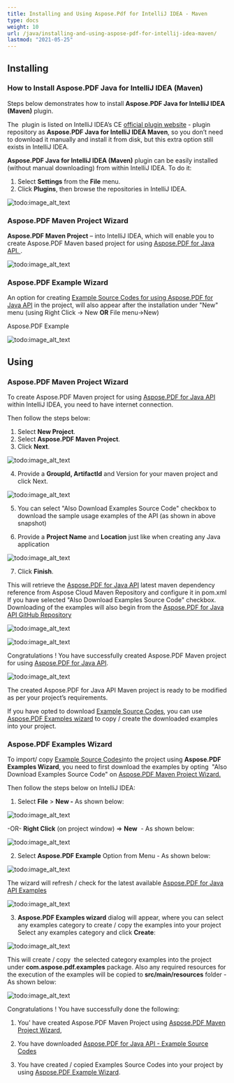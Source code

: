 ```yaml
---
title: Installing and Using Aspose.Pdf for IntelliJ IDEA - Maven
type: docs
weight: 10
url: /java/installing-and-using-aspose-pdf-for-intellij-idea-maven/
lastmod: "2021-05-25"
---
```


## Installing

### How to Install Aspose.PDF Java for IntelliJ IDEA (Maven)

Steps below demonstrates how to install **Aspose.PDF Java for IntelliJ IDEA (Maven)** plugin.

The  plugin is listed on IntelliJ IDEA’s CE [official plugin website](https://goo.gl/z06gC0) - plugin repository as **Aspose.PDF Java for IntelliJ IDEA Maven**, so you don’t need to download it manually and install it from disk, but this extra option still exists in IntelliJ IDEA.

**Aspose.PDF Java for IntelliJ IDEA (Maven)** plugin can be easily installed (without manual downloading) from within IntelliJ IDEA. To do it:

1. Select **Settings** from the **File** menu.
2. Click **Plugins**, then browse the repositories in IntelliJ IDEA.

![todo:image_alt_text](http://i.imgur.com/NDZtoKw.jpg)

### Aspose.PDF Maven Project Wizard

**Aspose.PDF Maven Project** – into IntelliJ IDEA, which will enable you to create Aspose.PDF Maven based project for using [Aspose.PDF for Java API. ](http://goo.gl/bfok4I).

![todo:image_alt_text](http://i.imgur.com/hd2mYnW.jpg)

### Aspose.PDF Example Wizard

An option for creating [Example Source Codes for using Aspose.PDF for Java API](https://goo.gl/cPAbJM) in the project, will also appear after the installation under "New" menu (using Right Click -> New **OR** File menu->New)

Aspose.PDF Example

![todo:image_alt_text](http://i.imgur.com/l2oGUBW.jpg)

## Using

### Aspose.PDF Maven Project Wizard

To create Aspose.PDF Maven project for using [Aspose.PDF for Java API](http://goo.gl/bfok4I) within IntelliJ IDEA, you need to have internet connection.

Then follow the steps below:

1. Select **New Project**.
2. Select **Aspose.PDF Maven Project**.
3. Click **Next**.

![todo:image_alt_text](http://i.imgur.com/hd2mYnW.jpg)

4. Provide a **GroupId, ArtifactId** and Version
for your maven project and click Next.

![todo:image_alt_text](http://i.imgur.com/aNlx0Qe.jpg)

5. You can select "Also Download Examples Source Code" checkbox to download the sample usage examples of the API (as shown in above snapshot)

6. Provide a **Project Name** and **Location** just like when creating any Java application


![todo:image_alt_text](http://i.imgur.com/8VEeFun.jpg)

7. Click **Finish**.

This will retrieve the [Aspose.PDF for Java API](http://goo.gl/bfok4I) latest maven dependency reference from Aspose Cloud Maven Repository and configure it in pom.xml
If you have selected "Also Download Examples Source Code" checkbox. Downloading of the examples will also begin from the [Aspose.PDF for Java API GitHub Repository](https://goo.gl/cPAbJM)

![todo:image_alt_text](http://i.imgur.com/bG2mdam.jpg)

![todo:image_alt_text](http://i.imgur.com/aNYhLl5.jpg)

Congratulations !  You have successfully created Aspose.PDF Maven project for using [Aspose.PDF for Java API](http://goo.gl/bfok4I).

![todo:image_alt_text](http://i.imgur.com/UJlSbuM.jpg)

The created Aspose.PDF for Java API Maven project is ready to be modified as per your project’s requirements.

If you have opted to download [Example Source Codes](https://goo.gl/cPAbJM), you can use [Aspose.PDF Examples wizard](http://www.aspose.com/docs/display/pdfjava/4.2.2.2+Aspose.PDF+Examples+Wizard) to copy / create the downloaded examples into your project.

### Aspose.PDF Examples Wizard

To import/ copy [Example Source Codes](https://goo.gl/cPAbJM)into the project using **Aspose.PDF Examples Wizard**, you need to first download the examples by opting  "Also Download Examples Source Code" on [Aspose.PDF Maven Project Wizard.](http://www.aspose.com/docs/display/pdfjava/4.2.2.1+Aspose.PDF+Maven+Project+Wizard)

Then follow the steps below on IntelliJ IDEA:

1. Select **File** > **New -** As shown below:

![todo:image_alt_text](http://i.imgur.com/N8tT9Q0.jpg)

-OR- **Right Click** (on project window) => **New**  - As shown below:

![todo:image_alt_text](http://i.imgur.com/aUBWkhp.jpg)

2. Select **Aspose.PDF Example** Option from Menu - As shown below:

![todo:image_alt_text](http://i.imgur.com/hvH2V0m.jpg)

The wizard will refresh / check for the latest available [Aspose.PDF for Java API Examples](https://goo.gl/cPAbJM)

![todo:image_alt_text](http://i.imgur.com/5PZwsuq.jpg)

3. **Aspose.PDF Examples wizard** dialog will appear, where you can select any examples category to create / copy the examples into your project
Select any examples category and click **Create**:

![todo:image_alt_text](http://i.imgur.com/l2oGUBW.jpg)

This will create / copy  the selected category examples into the project under **com.aspose.pdf.examples** package.
Also any required resources for the execution of the examples will be copied to **src/main/resources** folder - As shown below:

![todo:image_alt_text](http://i.imgur.com/8GQL3Yb.jpg)

Congratulations ! You have successfully done the following:

1. You' have created Aspose.PDF Maven Project using [Aspose.PDF Maven Project Wizard](http://www.aspose.com/docs/display/pdfjava/4.2.2.1+Aspose.PDF+Maven+Project+Wizard),

2. You have downloaded [Aspose.PDF for Java API - Example Source Codes](https://goo.gl/cPAbJM)
3. You have created / copied Examples Source Codes into your project by using [Aspose.PDF Example Wizard](http://www.aspose.com/docs/display/pdfjava/4.2.2.2+Aspose.PDF+Examples+Wizard).
